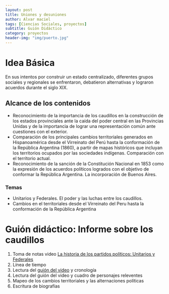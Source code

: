 ```yaml
---
layout: post
title: Uniones y desuniones
author: Alvar maciel
tags: [Ciencias Sociales, proyectos]
subtitle: Guión Didáctico
category: proyectos
header-img: "img/puerto.jpg"
---
```

# Idea Básica

En sus intentos por construir un estado centralizado, diferentes grupos sociales y regionales se enfrentaron, debatieron alternativas y lograron acuerdos durante el siglo XIX.

## Alcance de los contenidos

- Reconocimiento de la importancia de los caudillos en la construcción de los estados provinciales ante la caída del poder central en las Provincias Unidas y de la importancia de lograr una representación común ante cuestiones con el exterior.
- Comparación de los principales cambios territoriales generados en Hispanoamérica desde el Virreinato del Perú hasta la conformación de la República Argentina (1860), a partir de mapas históricos que incluyan los territorios ocupados por las sociedades indígenas. Comparación con el territorio actual.
- Reconocimiento de la sanción de la Constitución Nacional en 1853 como la expresión de los acuerdos políticos logrados con el objetivo de conformar la República Argentina. La incorporación de Buenos Aires.

### Temas

- Unitarios y Federales. El poder y las luchas entre los caudillos.
- Cambios en el territoriales desde el Virreinato del Peru hasta la conformación de la República Argentina

# Guión didáctico: Informe sobre los caudillos

1. Toma de notas video  [La historia de los partidos políticos: Unitarios y Federales](https://www.youtube.com/watch?v=TVkZv5lxiAk)
1. Línea de tiempo
2. Lectura del [guión del video](assets/GuionHistoriaDeLosPartidosPoliticos.md) y cronología
3. Lectura del guión del video y cuadro de personajes releventes
5. Mapeo de los cambios territoriales y las alternaciones políticas
4. Escritura de biografías
